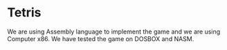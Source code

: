 # Tetris
 We are using Assembly language to implement the game and we are using Computer x86. We have tested the game on DOSBOX and NASM.
